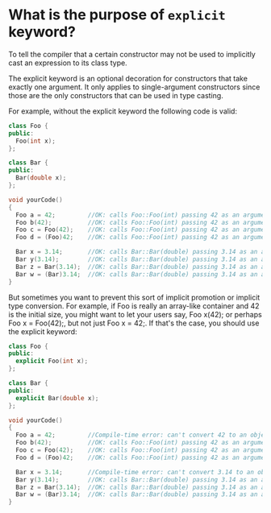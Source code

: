 # What is the purpose of `explicit` keyword?
To tell the compiler that a certain constructor may not be used to implicitly cast an expression to its class type.

The explicit keyword is an optional decoration for constructors that take exactly one argument. It only applies to single-argument constructors since those are the only constructors that can be used in type casting.

For example, without the explicit keyword the following code is valid:
```cpp
class Foo {
public:
  Foo(int x);
};

class Bar {
public:
  Bar(double x);
};

void yourCode()
{
  Foo a = 42;         //OK: calls Foo::Foo(int) passing 42 as an argument
  Foo b(42);          //OK: calls Foo::Foo(int) passing 42 as an argument
  Foo c = Foo(42);    //OK: calls Foo::Foo(int) passing 42 as an argument
  Foo d = (Foo)42;    //OK: calls Foo::Foo(int) passing 42 as an argument

  Bar x = 3.14;       //OK: calls Bar::Bar(double) passing 3.14 as an argument
  Bar y(3.14);        //OK: calls Bar::Bar(double) passing 3.14 as an argument
  Bar z = Bar(3.14);  //OK: calls Bar::Bar(double) passing 3.14 as an argument
  Bar w = (Bar)3.14;  //OK: calls Bar::Bar(double) passing 3.14 as an argument
}
```

But sometimes you want to prevent this sort of implicit promotion or implicit type conversion. For example, if Foo is really an array-like container and 42 is the initial size, you might want to let your users say, Foo x(42); or perhaps Foo x = Foo(42);, but not just Foo x = 42;. If that's the case, you should use the explicit keyword:
```cpp
class Foo {
public:
  explicit Foo(int x);
};

class Bar {
public:
  explicit Bar(double x);
};

void yourCode()
{
  Foo a = 42;         //Compile-time error: can't convert 42 to an object of type Foo
  Foo b(42);          //OK: calls Foo::Foo(int) passing 42 as an argument
  Foo c = Foo(42);    //OK: calls Foo::Foo(int) passing 42 as an argument
  Foo d = (Foo)42;    //OK: calls Foo::Foo(int) passing 42 as an argument

  Bar x = 3.14;       //Compile-time error: can't convert 3.14 to an object of type Bar
  Bar y(3.14);        //OK: calls Bar::Bar(double) passing 3.14 as an argument
  Bar z = Bar(3.14);  //OK: calls Bar::Bar(double) passing 3.14 as an argument
  Bar w = (Bar)3.14;  //OK: calls Bar::Bar(double) passing 3.14 as an argument
}
```
